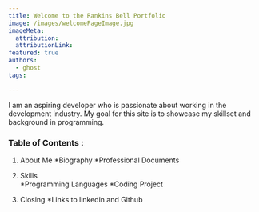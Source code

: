 ```yaml
---
title: Welcome to the Rankins Bell Portfolio
image: /images/welcomePageImage.jpg
imageMeta:
  attribution:
  attributionLink:
featured: true
authors:
  - ghost
tags:

---
```

I am an aspiring developer who is passionate about working
in the development industry. My goal for this site is
to showcase my skillset and background in programming.

### Table of Contents :

1. About Me
 *Biography
 *Professional Documents

2. Skills  
  *Programming Languages
  *Coding Project

3. Closing
  *Links to linkedin and Github
